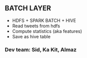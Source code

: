 ## BATCH LAYER

- HDFS + SPARK BATCH + HIVE
- Read tweets from hdfs
- Compute statistics (aka features)
- Save as hive table

### Dev team:  Sid, Ka Kit, Almaz
